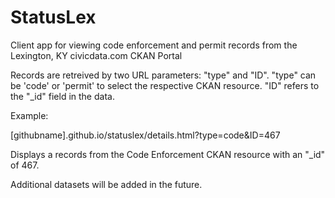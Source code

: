 StatusLex
========

Client app for viewing code enforcement and permit records from the Lexington, KY civicdata.com CKAN Portal

Records are retreived by two URL parameters: "type" and "ID". "type" can be 'code' or 'permit' to select the respective CKAN resource. "ID" refers to the "_id" field in the data.

Example:

[githubname].github.io/statuslex/details.html?type=code&ID=467

Displays a records from the Code Enforcement CKAN resource with an "_id" of 467.

Additional datasets will be added in the future.
